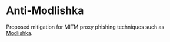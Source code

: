 # Anti-Modlishka

Proposed mitigation for MITM proxy phishing techniques such as [Modlishka](https://github.com/drk1wi/Modlishka).
